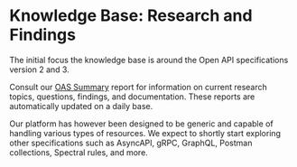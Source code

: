 # Knowledge Base: Research and Findings

The initial focus the knowledge base is around the Open API specifications version 2 and 3. 

Consult our [OAS Summary](oas_summary.md) report for information on current research topics, questions, findings, and documentation. These reports are automatically updated on a daily base.

Our platform has however been designed to be generic and capable of handling various types of resources. We expect to shortly start exploring other specifications such as AsyncAPI, gRPC, GraphQL, Postman collections, Spectral rules, and more.

